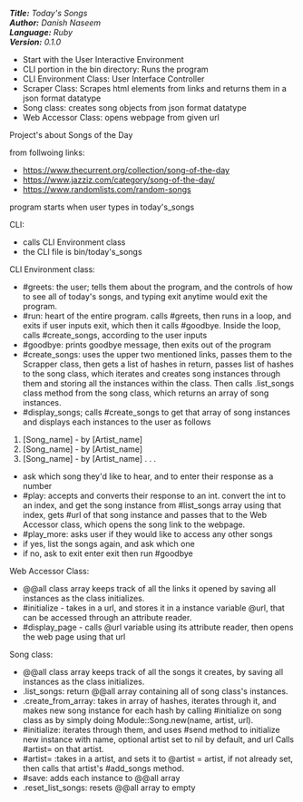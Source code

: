 ***Title:** Today's Songs* <br />
***Author:** Danish Naseem* <br />
***Language:** Ruby* <br />
***Version:** 0.1.0*

- Start with the User Interactive Environment
- CLI portion in the bin directory: Runs the program
- CLI Environment Class: User Interface Controller
- Scraper Class: Scrapes html elements from links and 	returns them in a json format datatype
- Song class: creates song objects from json format datatype
- Web Accessor Class: opens webpage from given url


Project's about Songs of the Day

from follwoing links:
- https://www.thecurrent.org/collection/song-of-the-day
- https://www.jazziz.com/category/song-of-the-day/
- https://www.randomlists.com/random-songs

program starts when user types in today's_songs

CLI:
- calls CLI Environment class
- the CLI file is bin/today's_songs

CLI Environment class:
- #greets: the user; tells them about the program, and the controls of how to see all of today's songs, and typing exit anytime
  would exit the program.
- #run: heart of the entire program. calls #greets, then runs in a loop, and exits if user inputs exit, which then it calls #goodbye. Inside the loop, calls #create_songs, according to the user inputs
- #goodbye:  prints goodbye message, then exits out of the program
- #create_songs: uses the upper two mentioned links,
  passes them to the Scrapper class, then gets a list of hashes in return, passes list of hashes to the song class, which iterates and creates song instances through them and storing all the instances within the class. Then calls .list_songs class method from the song class, which returns an array of song instances.
- #display_songs; calls #create_songs to get that array of song instances and displays each instances to the user as follows

1. [Song_name] - by [Artist_name]
2. [Song_name] - by [Artist_name]
3. [Song_name] - by [Artist_name]
.
.
.

- ask which song they'd like to hear, and to enter their response as a number
- #play: accepts and converts their response to an int.
  convert the int to an index, and get the song instance from #list_songs array using that index, gets #url of that song instance and passes that to the Web Accessor class, which opens the song link to the webpage.
- #play_more: asks user if they would like to access any other songs
- if yes, list the songs again, and ask which one
- if no, ask to exit enter exit then run #goodbye

Web Accessor Class:
- @@all class array keeps track of all the links it opened by saving all instances as the class initializes.
- #initialize - takes in a url, and stores it in a instance variable @url, that can be accessed through an attribute reader.
- #display_page - calls @url variable using its attribute reader, then opens the web page using that url

Song class:
- @@all class array keeps track of all the songs it creates, by saving all instances as the class initializes.
- .list_songs: return @@all array containing all of song class's instances.
- .create_from_array: takes in array of hashes, iterates through it, and makes new song instance for each hash by calling #initialize on song class as by simply doing Module::Song.new(name, artist, url).
- #initialize: iterates through them, and uses #send method to initialize new instance with name, optional artist set to nil by default, and url Calls #artist= on that artist.
- #artist= :takes in a artist, and sets it to @artist = artist, if not already set, then calls that artist's #add_songs method.
- #save: adds each instance to @@all array
- .reset_list_songs: resets @@all array to empty
